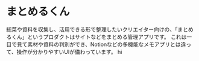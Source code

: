 # まとめるくん
総菜や資料を収集し、活用できる形で整理したいクリエイター向けの、「まとめるくん」というプロダクトはサイトなどをまとめる管理アプリです。
これは一目で見て素材や資料の判別ができ、Notionなどの多機能なメモアプリとは違って、操作が分かりやすいUIが備わっています。
hi
